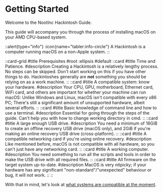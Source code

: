 # Getting Started

Welcome to the NootInc Hackintosh Guide.

This guide will accompany you through the process of installing macOS on your AMD CPU-based system.

::alert{type="info"}
:icon{name="tabler:info-circle"} A Hackintosh is a computer running macOS on a non-Apple system.
::

::card-grid
#title
Prerequisites
#root
:ellipsis
#default
  ::card
  #title
  Time and Patience.
  #description
  Creating a Hackintosh is a relatively lengthy process. No steps can be skipped. Don't start working on this if you have other things to do. Hackintoshes generally are **not** something you should be relying on as a work machine.
  ::
  ::card
  #title
  A compatible system: know your hardware.
  #description
  Your CPU, GPU, motherboard, Ethernet card, WiFi card, and others are important for whether your machine can run macOS: Unlike Windows and Linux, macOS isn't compatible with every x86 PC; There's still a significant amount of unsupported hardware, albeit several efforts.
  ::
  ::card
  #title
  Basic knowledge of command line and how to use a terminal.
  #description
  Essential for going through the steps of the guide. Can't help you with how to change working directory in cmd.
  ::
  ::card
  #title
  A large enough USB drive.
  #description
  You need a minimum of 16GiB to create an offline recovery USB drive (macOS only), and 2GiB if you're making an online recovery USB drive (cross-platform).
  ::
  ::card
  #title
  A compatible networking card if you're using online recovery.
  #description
  Like mentioned before, macOS is not compatible with all hardware, so you can't just have any networking card.
  ::
  ::card
  #title
  A working computer.
  #description
  You need something to run all the scripts and tools in order to make the USB drive with all required files.
  ::
  ::card
  #title
  All firmware on the target system up-to-date.
  #description
  MacOS is very nitpicky; if your hardware has any significant "non-standard"/"unexpected" behaviour or bug, it will not work.
  ::
::

With that in mind, let's look at [what systems are compatible at the moment](/hackintosh-guide/compatibility).
